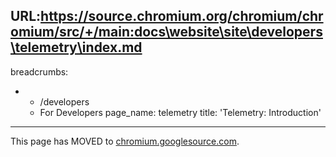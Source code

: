 URL:https://source.chromium.org/chromium/chromium/src/+/main:docs\website\site\developers\telemetry\index.md
---
breadcrumbs:
- - /developers
  - For Developers
page_name: telemetry
title: 'Telemetry: Introduction'
---

This page has MOVED to
[chromium.googlesource.com](https://chromium.googlesource.com/catapult/+/HEAD/telemetry/README.md).
